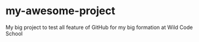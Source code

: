 # my-awesome-project
My big project to test all feature of GitHub for my big formation at Wild Code School
